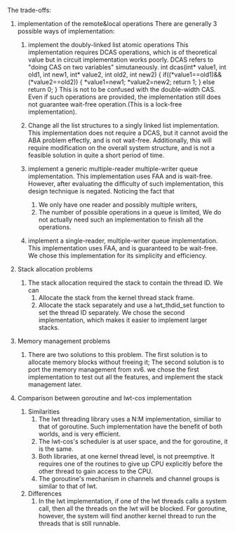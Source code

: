 The trade-offs:

1. implementation of the remote&local operations
   There are generally 3 possible ways of implementation:
   1. implement the doubly-linked list atomic operations
      This implementation requires DCAS operations, which is of theoretical value 
      but in circuit implementation works poorly. DCAS refers to "doing CAS on
      two variables" simutaneously.
      int dcas(int* value1, int old1, int new1, int* value2, int old2, int new2)
      {
          if((*value1==old1)&&(*value2==old2))
          {
              *value1=new1;
              *value2=new2;
              return 1;
          }
          else
              return 0;
      }
      This is not to be confused with the double-width CAS.
      Even if such operations are provided, the implementation still does not guarantee
      wait-free operation.(This is a lock-free implementation).

   2. Change all the list structures to a singly linked list implementation.
      This implementation does not require a DCAS, but it cannot avoid the ABA problem
      effectly, and is not wait-free. Additionally, this will require modification on
      the overall system structure, and is not a feasible solution in quite a short
      period of time.

   3. implement a generic multiple-reader multiple-writer queue implementation.
      This implementation uses FAA and is wait-free. However, after evaluating the 
      difficulty of such implementation, this design technique is negated. Noticing
      the fact that 
      1. We only have one reader and possibly multiple writers, 
      2. The number of possible operations in a queue is limited,
      We do not actually need such an implementation to finish all the operations.

   4. implement a single-reader, multiple-writer queue implementation.
      This implementation uses FAA, and is guaranteed to be wait-free. We chose this 
      implementation for its simplicity and efficiency.
      

2. Stack allocation problems
   1. The stack allocation required the stack to contain the thread ID. We can
      1. Allocate the stack from the kernel thread stack frame.
      2. Allocate the stack separately and use a lwt_thdid_set function to set
         the thread ID separately.
      We chose the second implementation, which makes it easier to implement larger
      stacks.
3. Memory management problems
   1. There are two solutions to this problem. The first solution is to allocate 
      memory blocks without freeing it; The second solution is to port the memory 
      management from xv6. we chose the first implementation to test out all the 
      features, and implement the stack management later.
   
3. Comparison between goroutine and lwt-cos implementation
   1. Similarities
      1. The lwt threading library uses a N:M implementation, similiar to that of
         goroutine. Such implementation have the benefit of both worlds, and is very 
         efficient.
      2. The lwt-cos's scheduler is at user space, and the for goroutine, it is the 
         same.
      3. Both libraries, at one kernel thread level, is not preemptive. It requires
         one of the routines to give up CPU explicitly before the other thread to gain
         access to the CPU.
      4. The goroutine's mechanism in channels and channel groups is similar to that
         of lwt.
   2. Differences
      1. In the lwt implementation, if one of the lwt threads calls a system call,
         then all the threads on the lwt will be blocked. For goroutine, however,
         the system will find another kernel thread to run the threads that is still
         runnable.


